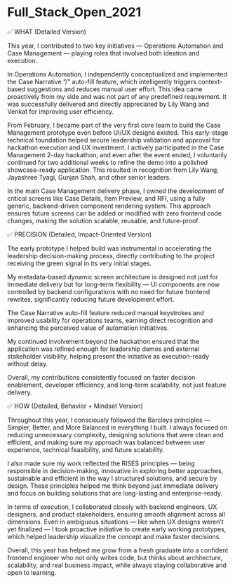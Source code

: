 # Full_Stack_Open_2021
✅ WHAT (Detailed Version)

This year, I contributed to two key initiatives — Operations Automation and Case Management — playing roles that involved both ideation and execution.

In Operations Automation, I independently conceptualized and implemented the Case Narrative “/” auto-fill feature, which intelligently triggers context-based suggestions and reduces manual user effort. This idea came proactively from my side and was not part of any predefined requirement. It was successfully delivered and directly appreciated by Lily Wang and Venkat for improving user efficiency.

From February, I became part of the very first core team to build the Case Management prototype even before UI/UX designs existed. This early-stage technical foundation helped secure leadership validation and approval for hackathon execution and UX investment. I actively participated in the Case Management 2-day hackathon, and even after the event ended, I voluntarily continued for two additional weeks to refine the demo into a polished showcase-ready application. This resulted in recognition from Lily Wang, Jayashree Tyagi, Gunjan Shah, and other senior leaders.

In the main Case Management delivery phase, I owned the development of critical screens like Case Details, Item Preview, and RFI, using a fully generic, backend-driven component rendering system. This approach ensures future screens can be added or modified with zero frontend code changes, making the solution scalable, reusable, and future-proof.

✅ PRECISION (Detailed, Impact-Oriented Version)

The early prototype I helped build was instrumental in accelerating the leadership decision-making process, directly contributing to the project receiving the green signal in its very initial stages.

My metadata-based dynamic screen architecture is designed not just for immediate delivery but for long-term flexibility — UI components are now controlled by backend configurations with no need for future frontend rewrites, significantly reducing future development effort.

The Case Narrative auto-fill feature reduced manual keystrokes and improved usability for operations teams, earning direct recognition and enhancing the perceived value of automation initiatives.

My continued involvement beyond the hackathon ensured that the application was refined enough for leadership demos and external stakeholder visibility, helping present the initiative as execution-ready without delay.

Overall, my contributions consistently focused on faster decision enablement, developer efficiency, and long-term scalability, not just feature delivery.

✅ HOW (Detailed, Behavior + Mindset Version)

Throughout this year, I consciously followed the Barclays principles — Simpler, Better, and More Balanced in everything I built. I always focused on reducing unnecessary complexity, designing solutions that were clean and efficient, and making sure my approach was balanced between user experience, technical feasibility, and future scalability.

I also made sure my work reflected the RISES principles — being responsible in decision-making, innovative in exploring better approaches, sustainable and efficient in the way I structured solutions, and secure by design. These principles helped me think beyond just immediate delivery and focus on building solutions that are long-lasting and enterprise-ready.

In terms of execution, I collaborated closely with backend engineers, UX designers, and product stakeholders, ensuring smooth alignment across all dimensions. Even in ambiguous situations — like when UX designs weren’t yet finalized — I took proactive initiative to create early working prototypes, which helped leadership visualize the concept and make faster decisions.

Overall, this year has helped me grow from a fresh graduate into a confident frontend engineer who not only writes code, but thinks about architecture, scalability, and real business impact, while always staying collaborative and open to learning.
